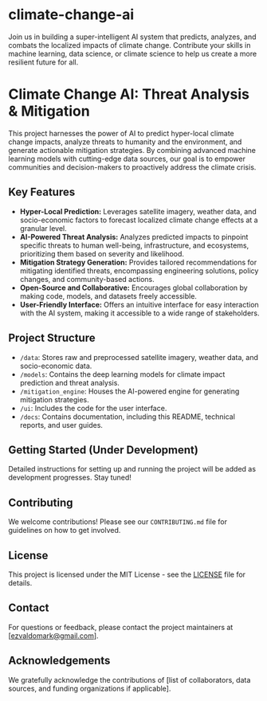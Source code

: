 # climate-change-ai
Join us in building a super-intelligent AI system that predicts, analyzes, and combats the localized impacts of climate change. Contribute your skills in machine learning, data science, or climate science to help us create a more resilient future for all. 
# Climate Change AI: Threat Analysis & Mitigation

This project harnesses the power of AI to predict hyper-local climate change impacts, analyze threats to humanity and the environment, and generate actionable mitigation strategies. By combining advanced machine learning models with cutting-edge data sources, our goal is to empower communities and decision-makers to proactively address the climate crisis.

## Key Features

- **Hyper-Local Prediction:** Leverages satellite imagery, weather data, and socio-economic factors to forecast localized climate change effects at a granular level.
- **AI-Powered Threat Analysis:** Analyzes predicted impacts to pinpoint specific threats to human well-being, infrastructure, and ecosystems, prioritizing them based on severity and likelihood.
- **Mitigation Strategy Generation:** Provides tailored recommendations for mitigating identified threats, encompassing engineering solutions, policy changes, and community-based actions.
- **Open-Source and Collaborative:** Encourages global collaboration by making code, models, and datasets freely accessible.
- **User-Friendly Interface:** Offers an intuitive interface for easy interaction with the AI system, making it accessible to a wide range of stakeholders.

## Project Structure

- `/data`: Stores raw and preprocessed satellite imagery, weather data, and socio-economic data.
- `/models`: Contains the deep learning models for climate impact prediction and threat analysis.
- `/mitigation_engine`: Houses the AI-powered engine for generating mitigation strategies.
- `/ui`: Includes the code for the user interface.
- `/docs`: Contains documentation, including this README, technical reports, and user guides.

## Getting Started (Under Development)

Detailed instructions for setting up and running the project will be added as development progresses. Stay tuned!

## Contributing

We welcome contributions! Please see our `CONTRIBUTING.md` file for guidelines on how to get involved.

## License

This project is licensed under the MIT License - see the [LICENSE](LICENSE) file for details.

## Contact

For questions or feedback, please contact the project maintainers at [ezvaldomark@gmail.com].

## Acknowledgements

We gratefully acknowledge the contributions of [list of collaborators, data sources, and funding organizations if applicable].
